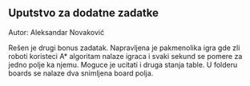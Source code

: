 ﻿## Uputstvo za dodatne zadatke

Autor: Aleksandar Novaković

Rešen je drugi bonus zadatak. Napravljena je pakmenolika igra gde zli roboti koristeci A* algoritam nalaze igraca i svaki sekund se pomere za jedno polje ka njemu. Moguce je ucitati i druga stanja table. U folderu boards se nalaze dva snimljena board polja.
